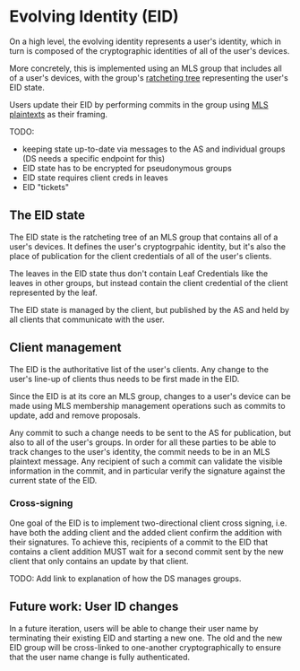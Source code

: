 # Evolving Identity (EID)

On a high level, the evolving identity represents a user's identity, which in turn is composed of the cryptographic identities of all of the user's devices.

More concretely, this is implemented using an MLS group that includes all of a user's devices, with the group's [ratcheting tree](https://www.ietf.org/archive/id/draft-ietf-mls-protocol-16.html#name-ratchet-tree-concepts) representing the user's EID state.

Users update their EID by performing commits in the group using [MLS plaintexts](https://www.ietf.org/archive/id/draft-ietf-mls-protocol-16.html#name-message-framing) as their framing.


TODO:
* keeping state up-to-date via messages to the AS and individual groups (DS needs a specific endpoint for this)
* EID state has to be encrypted for pseudonymous groups
* EID state requires client creds in leaves
* EID "tickets"

## The EID state

The EID state is the ratcheting tree of an MLS group that contains all of a user's devices. It defines the user's cryptogrpahic identity, but it's also the place of publication for the client credentials of all of the user's clients.

The leaves in the EID state thus don't contain Leaf Credentials like the leaves in other groups, but instead contain the client credential of the client represented by the leaf.

The EID state is managed by the client, but published by the AS and held by all clients that communicate with the user.


## Client management

The EID is the authoritative list of the user's clients. Any change to the user's line-up of clients thus needs to be first made in the EID.

Since the EID is at its core an MLS group, changes to a user's device can be made using MLS membership management operations such as commits to update, add and remove proposals.

Any commit to such a change needs to be sent to the AS for publication, but also to all of the user's groups. In order for all these parties to be able to track changes to the user's identity, the commit needs to be in an MLS plaintext message. Any recipient of such a commit can validate the visible information in the commit, and in particular verify the signature against the current state of the EID.

### Cross-signing

One goal of the EID is to implement two-directional client cross signing, i.e. have both the adding client and the added client confirm the addition with their signatures. To achieve this, recipients of a commit to the EID that contains a client addition MUST wait for a second commit sent by the new client that only contains an update by that client.

TODO: Add link to explanation of how the DS manages groups.

## Future work: User ID changes

In a future iteration, users will be able to change their user name by terminating their existing EID and starting a new one. The old and the new EID group will be cross-linked to one-another cryptographically to ensure that the user name change is fully authenticated.